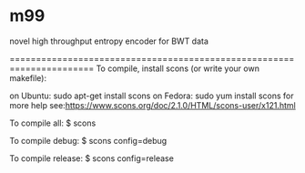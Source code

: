 # m99
novel high throughput entropy encoder for BWT data


======================================================================
To compile, install scons (or write your own makefile):

on Ubuntu: sudo apt-get install scons
on Fedora: sudo yum install scons
for more help see:https://www.scons.org/doc/2.1.0/HTML/scons-user/x121.html


To compile all:
$ scons

To compile debug:
$ scons config=debug

To compile release:
$ scons config=release
